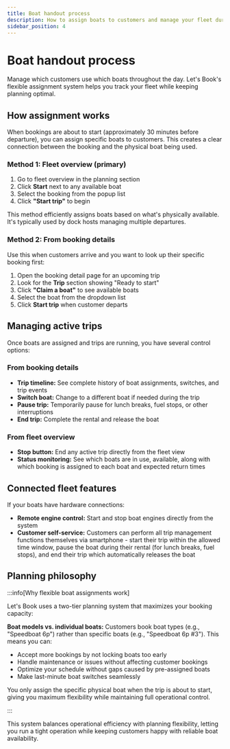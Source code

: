 ```yaml
---
title: Boat handout process
description: How to assign boats to customers and manage your fleet during operations
sidebar_position: 4
---
```


# Boat handout process

Manage which customers use which boats throughout the day. Let's Book's flexible assignment system helps you track your fleet while keeping planning optimal.

## How assignment works

When bookings are about to start (approximately 30 minutes before departure), you can assign specific boats to customers. This creates a clear connection between the booking and the physical boat being used.

### Method 1: Fleet overview (primary)

1. Go to fleet overview in the planning section
2. Click **Start** next to any available boat
3. Select the booking from the popup list
4. Click **"Start trip"** to begin

This method efficiently assigns boats based on what's physically available. It's typically used by dock hosts managing multiple departures.

### Method 2: From booking details

Use this when customers arrive and you want to look up their specific booking first:

1. Open the booking detail page for an upcoming trip
2. Look for the **Trip** section showing "Ready to start"
3. Click **"Claim a boat"** to see available boats
4. Select the boat from the dropdown list
5. Click **Start trip** when customer departs

## Managing active trips

Once boats are assigned and trips are running, you have several control options:

### From booking details
- **Trip timeline:** See complete history of boat assignments, switches, and trip events
- **Switch boat:** Change to a different boat if needed during the trip
- **Pause trip:** Temporarily pause for lunch breaks, fuel stops, or other interruptions
- **End trip:** Complete the rental and release the boat

### From fleet overview
- **Stop button:** End any active trip directly from the fleet view
- **Status monitoring:** See which boats are in use, available, along with which booking is assigned to each boat and expected return times

## Connected fleet features

If your boats have hardware connections:

- **Remote engine control:** Start and stop boat engines directly from the system
- **Customer self-service:** Customers can perform all trip management functions themselves via smartphone - start their trip within the allowed time window, pause the boat during their rental (for lunch breaks, fuel stops), and end their trip which automatically releases the boat

## Planning philosophy

:::info[Why flexible boat assignments work]

Let's Book uses a two-tier planning system that maximizes your booking capacity:

**Boat models vs. individual boats:** Customers book boat types (e.g., "Speedboat 6p") rather than specific boats (e.g., "Speedboat 6p #3"). This means you can:

- Accept more bookings by not locking boats too early
- Handle maintenance or issues without affecting customer bookings  
- Optimize your schedule without gaps caused by pre-assigned boats
- Make last-minute boat switches seamlessly

You only assign the specific physical boat when the trip is about to start, giving you maximum flexibility while maintaining full operational control.

:::

This system balances operational efficiency with planning flexibility, letting you run a tight operation while keeping customers happy with reliable boat availability.
